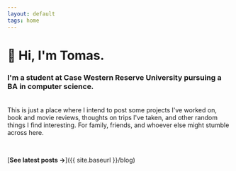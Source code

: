 ```yaml
---
layout: default
tags: home
---
```


# 👋 Hi, I'm Tomas.



### I'm a student at Case Western Reserve University pursuing a BA in computer science.

<div class="custom-break"></div>

This is just a place where I intend to post some projects I've worked on, book and movie reviews, thoughts on trips I've taken, and other random things I find interesting. For family, friends, and whoever else might stumble across here.

<br>

[**See latest posts →**]({{ site.baseurl }}/blog)


<style>
    .custom-break {
        margin-top: 2.5em;
    }
    html {
        overflow-y: scroll;
    }
</style>
